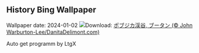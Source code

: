 ## History Bing Wallpaper
Wallpaper date: 2024-01-02
![](https://www.bing.com/th?id=OHR.BhutanSolstice_JA-JP1805849873_UHD.jpg&w=1000)Download: [ポブジカ渓谷, ブータン (© John Warburton-Lee/DanitaDelimont.com)](https://www.bing.com/th?id=OHR.BhutanSolstice_JA-JP1805849873_UHD.jpg)

Auto get programm by LtgX
